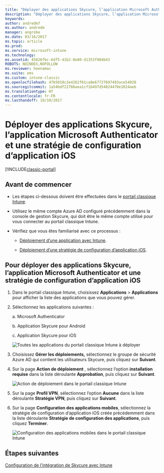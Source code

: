 ```yaml
---
title: "Déployer des applications Skycure, l’application Microsoft Authenticator et une stratégie de configuration iOS"
description: "Déployer des applications Skycure, l’application Microsoft Authenticator et une stratégie de configuration iOS dans le portail classique Intune."
keywords: 
author: andredm7
ms.author: andredm
manager: angrobe
ms.date: 03/16/2017
ms.topic: article
ms.prod: 
ms.service: microsoft-intune
ms.technology: 
ms.assetid: 45826fbc-6df5-41b2-8e80-d1353f904b43
ROBOTS: NOINDEX,NOFOLLOW
ms.reviewer: heenamac
ms.suite: ems
ms.custom: intune-classic
ms.openlocfilehash: 47b5010c2e4262f61ca8e67727697493ace54928
ms.sourcegitcommit: 1a54bdf22786aea1cf1b497d54024470e1024aeb
ms.translationtype: HT
ms.contentlocale: fr-FR
ms.lasthandoff: 10/10/2017
---
```

# <a name="deploy-skycure-apps-microsoft-authenticator-app-and-ios-app-configuration-policy"></a>Déployer des applications Skycure, l’application Microsoft Authenticator et une stratégie de configuration d’application iOS

[!INCLUDE[classic-portal](../includes/classic-portal.md)]

## <a name="before-you-begin"></a>Avant de commencer

-   Les étapes ci-dessous doivent être effectuées dans le [portail classique Intune](https://manage.microsoft.com/).

-   Utilisez le même compte Azure AD configuré précédemment dans la console de gestion Skycure, qui doit être le même compte utilisé pour vous connecter au portail classique Intune.

-   Vérifiez que vous êtes familiarisé avec ce processus :

    -   [Déploiement d’une application avec Intune](/intune-classic/deploy-use/deploy-apps-in-microsoft-intune).

    -   [Déploiement d’une stratégie de configuration d’application iOS](/intune-classic/deploy-use/configure-ios-apps-with-mobile-app-configuration-policies-in-microsoft-intune).

## <a name="to-deploy-skycure-apps-microsoft-authenticator-app-and-the-ios-app-configuration-policy"></a>Pour déployer des applications Skycure, l’application Microsoft Authenticator et une stratégie de configuration d’application iOS

1.  Dans le portail classique Intune, choisissez **Applications** &gt; **Applications** pour afficher la liste des applications que vous pouvez gérer.

2.  Sélectionnez les applications suivantes :

    a.  Microsoft Authenticator

    b.  Application Skycure pour Android

    c.  Application Skycure pour iOS

       ![Toutes les applications du portail classique Intune à déployer](../media/mtp/skycure-deploy-app-1.png)

3.  Choisissez **Gérer les déploiements,** sélectionnez le groupe de sécurité Azure AD qui contient les utilisateurs Skycure, puis cliquez sur **Suivant**.

4.  Sur la page **Action de déploiement** , sélectionnez l’option **installation requise** dans la liste déroulante **Approbation**, puis cliquez sur **Suivant**.

    ![Action de déploiement dans le portail classique Intune](../media/mtp/skycure-deploy-app-2.png)

5.  Sur la page **Profil VPN**, sélectionnez l’option **Aucune** dans la liste déroulante **Stratégie VPN**, puis cliquez sur **Suivant**.

6.  Sur la page **Configuration des applications mobiles**, sélectionnez la stratégie de configuration d’application iOS créée précédemment dans la liste déroulante **Stratégie de configuration des applications**, puis cliquez **Terminer**.

    ![Configuration des applications mobiles dans le portail classique Intune](../media/mtp/skycure-deploy-app-3.png)

## <a name="next-steps"></a>Étapes suivantes

[Configuration de l’intégration de Skycure avec Intune](/intune-classic/deploy-use/setup-the-skycure-integration-with-Intune)
